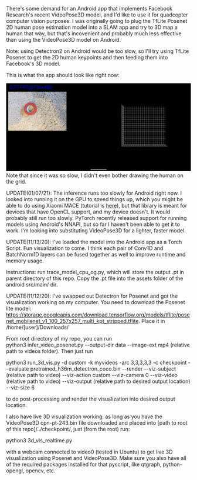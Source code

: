 There's some demand for an Android app that implements Facebook Research's recent VideoPose3D model, and I'd like to use it for quadcopter computer vision purposes. I was originally going to plug the TfLite Posenet 2D human pose estimation model into a SLAM app and try to 3D map a human that way, but that's incovenient and probably much less effective than using the VideoPose3D model on Android.  

Note: using Detectron2 on Android would be too slow, so I'll try using TfLite Posenet to get the 2D human keypoints and then feeding them into Facebook's 3D model.  

This is what the app should look like right now:


![VideoPose3D Android test](img/videopose_androidtest.jpg?raw=true)
Note that since it was so slow, I didn't even bother drawing the human on the grid.

UPDATE(01/07/21): The inference runs too slowly for Android right now. I looked into running it on the GPU to speed things up, which you might be able to do using Xiaomi MACE (tutorial is [here](https://v-hramchenko.medium.com/run-your-pytorch-model-on-android-gpu-using-libmace-7e43f623d95c)), but that library is meant for devices that have OpenCL support, and my device doesn't. It would probably still run too slowly. PyTorch recently released support for running models using Android's NNAPI, but so far I haven't been able to get it to work. I'm looking into substituting VideoPose3D for a lighter, faster model.

UPDATE(11/13/20): I've loaded the model into the Android app as a Torch Script. Fun visualization to come. I think each pair of Conv1D and BatchNorm1D layers can be fused together as well to improve runtime and memory usage.

Instructions:
run trace_model_cpu_og.py, which will store the output .pt in parent directory of this repo.
Copy the .pt file into the assets folder of the android src/main/ dir.

UPDATE(11/12/20): I've swapped out Detectron for Posenet and got the visualization working on my computer. You need to download the Posenet lite model: 
https://storage.googleapis.com/download.tensorflow.org/models/tflite/posenet_mobilenet_v1_100_257x257_multi_kpt_stripped.tflite. Place it in /home/[user]/Downloads/  

From root directory of my repo, you can run  
python3 infer_video_posenet.py --output-dir data --image-ext mp4 (relative path to videos folder). Then just run  

python3 run_3d_vis.py -d custom -k myvideos -arc 3,3,3,3,3 -c checkpoint --evaluate pretrained_h36m_detectron_coco.bin --render --viz-subject (relative path to video) --viz-action custom --viz-camera 0 --viz-video (relative path to video) --viz-output (relative path to desired output location) --viz-size 6  

to do post-processing and render the visualization into desired output location.  

I also have live 3D visualization working: as long as you have the VideoPose3D cpn-pt-243.bin file downloaded and placed into [path to root of this repo]/../checkpoint/, just (from the root) run: 

 python3 3d_vis_realtime.py  
 
 with a webcam connected to video0 (tested in Ubuntu) to get live 3D visualization using Posenet and VideoPose3D. Make sure you also have all of the required packages installed for that pyscript, like qtgraph, python-opengl, opencv, etc.
